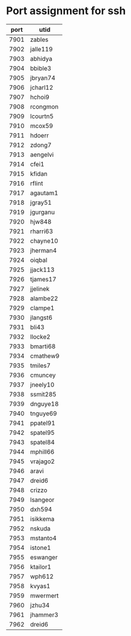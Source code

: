 # Port assignment for ssh

|port|utid|
|----|------|
|7901|zables|
|7902|jalle119|
|7903|abhidya|
|7904|bbible3|
|7905|jbryan74|
|7906|jcharl12|
|7907|hchoi9|
|7908|rcongmon|
|7909|lcourtn5|
|7910|mcox59|
|7911|hdoerr|
|7912|zdong7|
|7913|aengelvi|
|7914|cfei1|
|7915|kfidan|
|7916|rflint|
|7917|agautam1|
|7918|jgray51|
|7919|jgurganu|
|7920|hjw848|
|7921|rharri63|
|7922|chayne10|
|7923|jherman4|
|7924|oiqbal|
|7925|jjack113|
|7926|tjames17|
|7927|jjelinek|
|7928|alambe22|
|7929|clampe1|
|7930|jlangst6|
|7931|bli43|
|7932|llocke2|
|7933|bmarti68|
|7934|cmathew9|
|7935|tmiles7|
|7936|cmuncey|
|7937|jneely10|
|7938|ssmit285|
|7939|dnguye18|
|7940|tnguye69|
|7941|ppatel91|
|7942|spatel95|
|7943|spatel84|
|7944|mphill66|
|7945|vrajago2|
|7946|aravi|
|7947|dreid6|
|7948|crizzo|
|7949|lsangeor|
|7950|dxh594|
|7951|isikkema|
|7952|nskuda|
|7953|mstanto4|
|7954|istone1|
|7955|eswanger|
|7956|ktailor1|
|7957|wph612|
|7958|kvyas1|
|7959|mwermert|
|7960|jzhu34|
|7961|jhammer3|
|7962|dreid6|
